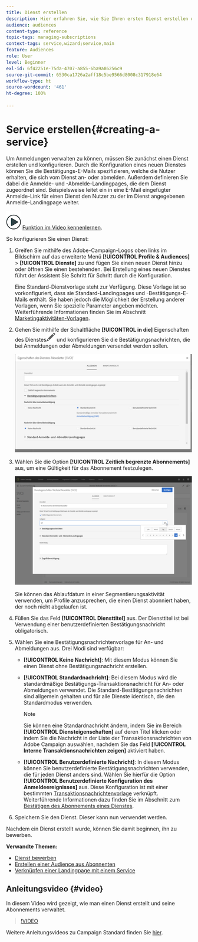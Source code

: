 ```yaml
---
title: Dienst erstellen
description: Hier erfahren Sie, wie Sie Ihren ersten Dienst erstellen und ihn so konfigurieren, dass Sie E-Mail-Bestätigungen an Ihre Abonnenten senden können.
audience: audiences
content-type: reference
topic-tags: managing-subscriptions
context-tags: service,wizard;service,main
feature: Audiences
role: User
level: Beginner
exl-id: 6f42251e-75da-4707-a855-6ba9a86256c9
source-git-commit: 6530ca1726a2aff18c5be9566d8008c317918e64
workflow-type: ht
source-wordcount: '461'
ht-degree: 100%

---
```


# Service erstellen{#creating-a-service}

Um Anmeldungen verwalten zu können, müssen Sie zunächst einen Dienst erstellen und konfigurieren. Durch die Konfiguration eines neuen Dienstes können Sie die Bestätigungs-E-Mails spezifizieren, welche die Nutzer erhalten, die sich vom Dienst an- oder abmelden. Außerdem definieren Sie dabei die Anmelde- und -Abmelde-Landingpages, die dem Dienst zugeordnet sind. Beispielsweise leitet ein in eine E-Mail eingefügter Anmelde-Link für einen Dienst den Nutzer zu der im Dienst angegebenen Anmelde-Landingpage weiter.

![](assets/do-not-localize/how-to-video.png) [Funktion im Video kennenlernen](#video).

So konfigurieren Sie einen Dienst:

1. Greifen Sie mithilfe des Adobe-Campaign-Logos oben links im Bildschirm auf das erweiterte Menü **[!UICONTROL Profile &amp; Audiences]** > **[!UICONTROL Dienste]** zu und fügen Sie einen neuen Dienst hinzu oder öffnen Sie einen bestehenden. Bei Erstellung eines neuen Dienstes führt der Assistent Sie Schritt für Schritt durch die Konfiguration.

   Eine Standard-Dienstvorlage steht zur Verfügung. Diese Vorlage ist so vorkonfiguriert, dass sie Standard-Landingpages und -Bestätigungs-E-Mails enthält. Sie haben jedoch die Möglichkeit der Erstellung anderer Vorlagen, wenn Sie spezielle Parameter angeben möchten. Weiterführende Informationen finden Sie im Abschnitt [Marketingaktivitäten-Vorlagen](../../start/using/marketing-activity-templates.md).

1. Gehen Sie mithilfe der Schaltfläche **[!UICONTROL in die]** Eigenschaften des Dienstes![](assets/edit_darkgrey-24px.png) und konfigurieren Sie die Bestätigungsnachrichten, die bei Anmeldungen oder Abmeldungen versendet werden sollen.

   ![](assets/lp_service_parameters.png)

1. Wählen Sie die Option **[!UICONTROL Zeitlich begrenzte Abonnements]** aus, um eine Gültigkeit für das Abonnement festzulegen.

   ![](assets/lp_service_expiration.png)

   Sie können das Ablaufdatum in einer Segmentierungsaktivität verwenden, um Profile anzusprechen, die einen Dienst abonniert haben, der noch nicht abgelaufen ist.

1. Füllen Sie das Feld **[!UICONTROL Diensttitel]** aus. Der Diensttitel ist bei Verwendung einer benutzerdefinierten Bestätigungsnachricht obligatorisch.

1. Wählen Sie eine Bestätigungsnachrichtenvorlage für An- und Abmeldungen aus. Drei Modi sind verfügbar:

   * **[!UICONTROL Keine Nachricht]**: Mit diesem Modus können Sie einen Dienst ohne Bestätigungsnachricht erstellen.
   * **[!UICONTROL Standardnachricht]**: Bei diesem Modus wird die standardmäßige Bestätigungs-Transaktionsnachricht für An- oder Abmeldungen verwendet. Die Standard-Bestätigungsnachrichten sind allgemein gehalten und für alle Dienste identisch, die den Standardmodus verwenden.

     >[!NOTE]
     >
     >Sie können eine Standardnachricht ändern, indem Sie im Bereich **[!UICONTROL Diensteigenschaften]** auf deren Titel klicken oder indem Sie die Nachricht in der Liste der Transaktionsnachrichten von Adobe Campaign auswählen, nachdem Sie das Feld **[!UICONTROL Interne Transaktionsnachrichten zeigen]** aktiviert haben.

   * **[!UICONTROL Benutzerdefinierte Nachricht]**: In diesem Modus können Sie benutzerdefinierte Bestätigungsnachrichten verwenden, die für jeden Dienst anders sind. Wählen Sie hierfür die Option **[!UICONTROL Benutzerdefinierte Konfiguration des Anmeldeereignisses]** aus. Diese Konfiguration ist mit einer bestimmten [Transaktionsnachrichtenvorlage](../../channels/using/getting-started-with-transactional-msg.md) verknüpft. Weiterführende Informationen dazu finden Sie im Abschnitt zum [Bestätigen des Abonnements eines Dienstes](../../audiences/using/confirming-subscription-to-a-service.md).

1. Speichern Sie den Dienst. Dieser kann nun verwendet werden.

Nachdem ein Dienst erstellt wurde, können Sie damit beginnen, ihn zu bewerben.

**Verwandte Themen:**

* [Dienst bewerben](../../audiences/using/promoting-a-service.md)
* [Erstellen einer Audience aus Abonnenten](../../audiences/using/creating-audiences.md#creating-list-audiences)
* [Verknüpfen einer Landingpage mit einem Service](../../channels/using/configuring-landing-page.md#linking-a-landing-page-to-a-service)

## Anleitungsvideo {#video}

In diesem Video wird gezeigt, wie man einen Dienst erstellt und seine Abonnements verwaltet.

>[!VIDEO](https://video.tv.adobe.com/v/24673?quality=12)

Weitere Anleitungsvideos zu Campaign Standard finden Sie [hier](https://experienceleague.adobe.com/docs/campaign-standard-learn/tutorials/overview.html?lang=de).
